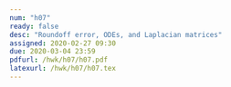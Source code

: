 ```yaml
---
num: "h07"
ready: false
desc: "Roundoff error, ODEs, and Laplacian matrices"
assigned: 2020-02-27 09:30
due: 2020-03-04 23:59
pdfurl: /hwk/h07/h07.pdf
latexurl: /hwk/h07/h07.tex
---
```

